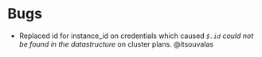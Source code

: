 # Bugs

* Replaced id for instance_id on credentials which caused _`$.id` could not be found in the datastructure_ on cluster plans. @itsouvalas